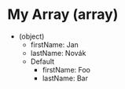 # My Array (array)

- (object)
  - firstName: Jan
  - lastName: Novák
  - Default
      - firstName: Foo
      - lastName: Bar

